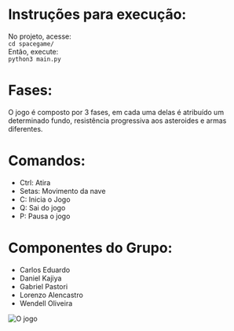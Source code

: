 # Instruções para execução:
No projeto, acesse:  
`cd spacegame/`  
Então, execute:  
`python3 main.py`  

# Fases:
O jogo é composto por 3 fases, em cada uma delas é atribuído um determinado fundo, resistência progressiva aos asteroides e armas diferentes.

# Comandos:
* Ctrl: Atira
* Setas: Movimento da nave
* C: Inicia o Jogo
* Q: Sai do jogo
* P: Pausa o jogo
 
# Componentes do Grupo:
* Carlos Eduardo
* Daniel Kajiya
* Gabriel Pastori
* Lorenzo Alencastro
* Wendell Oliveira

![O jogo](https://user-images.githubusercontent.com/31520662/123023037-1892aa00-d3ad-11eb-90b9-1dde1a0adc39.png)
